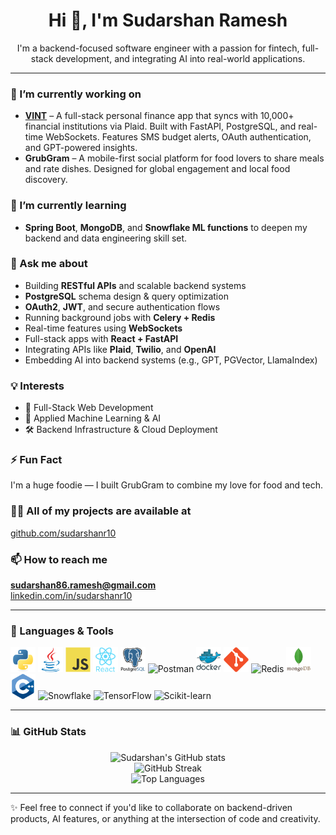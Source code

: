 <h1 align="center">Hi 👋, I'm Sudarshan Ramesh</h1>

<p align="center">
  I'm a backend-focused software engineer with a passion for fintech, full-stack development, and integrating AI into real-world applications.
</p>

---

### 🔭 I’m currently working on
- **[VINT](https://github.com/sudarshanr10/vint)** – A full-stack personal finance app that syncs with 10,000+ financial institutions via Plaid. Built with FastAPI, PostgreSQL, and real-time WebSockets. Features SMS budget alerts, OAuth authentication, and GPT-powered insights.
- **GrubGram** – A mobile-first social platform for food lovers to share meals and rate dishes. Designed for global engagement and local food discovery.

### 🌱 I’m currently learning
- **Spring Boot**, **MongoDB**, and **Snowflake ML functions** to deepen my backend and data engineering skill set.

### 💬 Ask me about
- Building **RESTful APIs** and scalable backend systems
- **PostgreSQL** schema design & query optimization
- **OAuth2**, **JWT**, and secure authentication flows
- Running background jobs with **Celery + Redis**
- Real-time features using **WebSockets**
- Full-stack apps with **React + FastAPI**
- Integrating APIs like **Plaid**, **Twilio**, and **OpenAI**
- Embedding AI into backend systems (e.g., GPT, PGVector, LlamaIndex)

### 💡 Interests
- 🔧 Full-Stack Web Development
- 🧠 Applied Machine Learning & AI
- 🛠️ Backend Infrastructure & Cloud Deployment

### ⚡ Fun Fact
I'm a huge foodie — I built GrubGram to combine my love for food and tech.

### 👨‍💻 All of my projects are available at
[github.com/sudarshanr10](https://github.com/sudarshanr10)

### 📫 How to reach me
**sudarshan86.ramesh@gmail.com**  
[linkedin.com/in/sudarshanr10](https://www.linkedin.com/in/sudarshanr10)

---

### 🧰 Languages & Tools
<p align="left">
  <img src="https://raw.githubusercontent.com/devicons/devicon/master/icons/python/python-original.svg" alt="Python" width="40" height="40"/>
  <img src="https://raw.githubusercontent.com/devicons/devicon/master/icons/java/java-original.svg" alt="Java" width="40" height="40"/>
  <img src="https://raw.githubusercontent.com/devicons/devicon/master/icons/javascript/javascript-original.svg" alt="JavaScript" width="40" height="40"/>
  <img src="https://raw.githubusercontent.com/devicons/devicon/master/icons/react/react-original-wordmark.svg" alt="React" width="40" height="40"/>
  <img src="https://raw.githubusercontent.com/devicons/devicon/master/icons/postgresql/postgresql-original-wordmark.svg" alt="PostgreSQL" width="40" height="40"/>
  <img src="https://www.vectorlogo.zone/logos/getpostman/getpostman-icon.svg" alt="Postman" width="40" height="40"/>
  <img src="https://raw.githubusercontent.com/devicons/devicon/master/icons/docker/docker-original-wordmark.svg" alt="Docker" width="40" height="40"/>
  <img src="https://raw.githubusercontent.com/devicons/devicon/master/icons/git/git-original.svg" alt="Git" width="40" height="40"/>
  <img src="https://www.vectorlogo.zone/logos/redis/redis-icon.svg" alt="Redis" width="40" height="40"/>
  <img src="https://raw.githubusercontent.com/devicons/devicon/master/icons/mongodb/mongodb-original-wordmark.svg" alt="MongoDB" width="40" height="40"/>
  <img src="https://raw.githubusercontent.com/devicons/devicon/master/icons/cplusplus/cplusplus-original.svg" alt="C++" width="40" height="40"/>
  <img src="https://www.vectorlogo.zone/logos/snowflake/snowflake-icon.svg" alt="Snowflake" width="40" height="40"/>
  <img src="https://www.vectorlogo.zone/logos/tensorflow/tensorflow-icon.svg" alt="TensorFlow" width="40" height="40"/>
  <img src="https://upload.wikimedia.org/wikipedia/commons/0/05/Scikit_learn_logo_small.svg" alt="Scikit-learn" width="40" height="40"/>
</p>

---

### 📊 GitHub Stats
<p align="center">
  <img src="https://github-readme-stats.vercel.app/api?username=sudarshanr10&show_icons=true&theme=radical" alt="Sudarshan's GitHub stats" />
  <br/>
  <img src="https://github-readme-streak-stats.herokuapp.com/?user=sudarshanr10&theme=radical" alt="GitHub Streak" />
  <br/>
  <img src="https://github-readme-stats.vercel.app/api/top-langs/?username=sudarshanr10&layout=compact&theme=radical" alt="Top Languages" />
</p>

---

✨ Feel free to connect if you'd like to collaborate on backend-driven products, AI features, or anything at the intersection of code and creativity.
```
